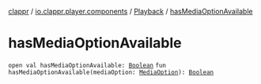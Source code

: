 [clappr](../../index.md) / [io.clappr.player.components](../index.md) / [Playback](index.md) / [hasMediaOptionAvailable](.)

# hasMediaOptionAvailable

`open val hasMediaOptionAvailable: `[`Boolean`](https://kotlinlang.org/api/latest/jvm/stdlib/kotlin/-boolean/index.html)
`fun hasMediaOptionAvailable(mediaOption: `[`MediaOption`](../-media-option/index.md)`): `[`Boolean`](https://kotlinlang.org/api/latest/jvm/stdlib/kotlin/-boolean/index.html)